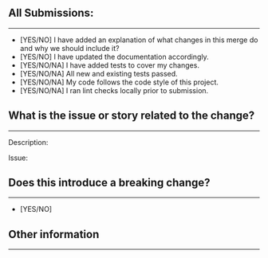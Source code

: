 ## All Submissions:
-------------------------------------
* [YES/NO] I have added an explanation of what changes in this merge do and why we should include it?
* [YES/NO] I have updated the documentation accordingly.
* [YES/NO/NA] I have added tests to cover my changes.
* [YES/NO/NA] All new and existing tests passed.
* [YES/NO/NA] My code follows the code style of this project.
* [YES/NO/NA] I ran lint checks locally prior to submission.

## What is the issue or story related to the change?
-------------------------------------
<!-- Please describe the current behavior that you are modifying, 'or' link to a relevant issue. -->

Description:

Issue: <!-- Link any __GitLab__ workitem(s) to this pull request. -->


## Does this introduce a breaking change?
-------------------------------------
- [YES/NO]

<!-- If this introduces a breaking change, please describe the impact and migration path for existing applications below. -->


## Other information
-------------------------------------
<!-- Any other information that is important to this PR such as screenshots of how the component looks before and after the change. -->
